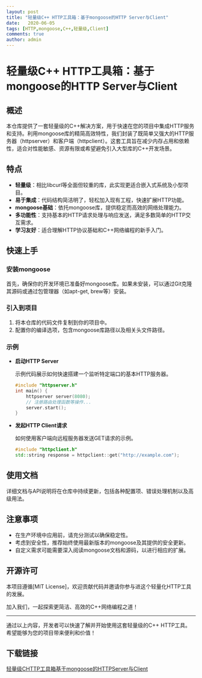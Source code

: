 ```yaml
---
layout: post
title: "轻量级C++ HTTP工具箱：基于mongoose的HTTP Server与Client"
date:   2020-06-05
tags: [HTTP,mongoose,C++,轻量级,Client]
comments: true
author: admin
---
```

# 轻量级C++ HTTP工具箱：基于mongoose的HTTP Server与Client

## 概述

本仓库提供了一套轻量级的C++解决方案，用于快速在您的项目中集成HTTP服务和支持。利用mongoose库的精简高效特性，我们封装了既简单又强大的HTTP服务器（httpserver）和客户端（httpclient）。这套工具旨在减少内存占用和依赖性，适合对性能敏感、资源有限或希望避免引入大型库的C++开发场景。

## 特点

- **轻量级**：相比libcurl等全面但较重的库，此实现更适合嵌入式系统及小型项目。
- **易于集成**：代码结构简洁明了，轻松加入现有工程，快速扩展HTTP功能。
- **mongoose基础**：依托mongoose库，提供稳定而高效的网络处理能力。
- **多功能性**：支持基本的HTTP请求处理与响应发送，满足多数简单的HTTP交互需求。
- **学习友好**：适合理解HTTP协议基础和C++网络编程的新手入门。

## 快速上手

### 安装mongoose

首先，确保你的开发环境已准备好mongoose库。如果未安装，可以通过Git克隆其源码或通过包管理器（如apt-get, brew等）安装。

### 引入到项目

1. 将本仓库的代码文件复制到你的项目中。
2. 配置你的编译选项，包含mongoose库路径以及相关头文件路径。

### 示例

- **启动HTTP Server**

  示例代码展示如何快速搭建一个监听特定端口的基本HTTP服务器。

  ```cpp
  #include "httpserver.h"
  int main() {
      httpserver server(8080);
      // 注册路由处理函数等操作...
      server.start();
  }
  ```

- **发起HTTP Client请求**

  如何使用客户端向远程服务器发送GET请求的示例。

  ```cpp
  #include "httpclient.h"
  std::string response = httpclient::get("http://example.com");
  ```

## 使用文档

详细文档与API说明将在仓库中持续更新，包括各种配置项、错误处理机制以及高级用法。

## 注意事项

- 在生产环境中应用前，请充分测试以确保稳定性。
- 考虑到安全性，推荐始终使用最新版本的mongoose及其提供的安全更新。
- 自定义需求可能需要深入阅读mongoose文档和源码，以进行相应的扩展。

## 开源许可

本项目遵循[MIT License]，欢迎贡献代码并邀请你参与进这个轻量化HTTP工具的发展。

加入我们，一起探索更简洁、高效的C++网络编程之道！

---

通过以上内容，开发者可以快速了解并开始使用这套轻量级的C++ HTTP工具。希望能够为您的项目带来便利和价值！

## 下载链接

[轻量级CHTTP工具箱基于mongoose的HTTPServer与Client](https://pan.quark.cn/s/2e76ef2b0d96)